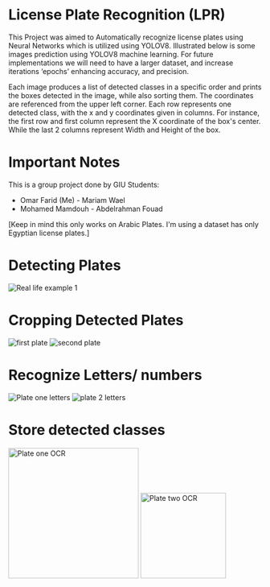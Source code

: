 # License Plate Recognition (LPR)
This Project was aimed to Automatically recognize license plates using Neural Networks which is utilized using YOLOV8. Illustrated below is some images
prediction using YOLOV8 machine learning. For future implementations we will need to have a larger dataset, and increase iterations ‘epochs’ enhancing accuracy, and precision.

Each image produces a list of detected classes in a specific order and prints the boxes detected in the image, while also sorting them. The coordinates are referenced from the upper left corner.
Each row represents one detected class, with the x and y coordinates given in columns. For instance, the first row and first column represent the X coordinate of the box's center. While the
last 2 columns represent Width and Height of the box.

# Important Notes
This is a group project done by GIU Students: 
- Omar Farid (Me) - Mariam Wael
- Mohamed Mamdouh - Abdelrahman Fouad

[Keep in mind this only works on Arabic Plates. I'm using a dataset has only Egyptian license plates.]

# Detecting Plates
![Real life example 1](https://github.com/user-attachments/assets/4a73a112-905a-4a40-b926-44136fe46253)

# Cropping Detected Plates
![first plate](https://github.com/user-attachments/assets/e5f01a09-c68c-42f5-a128-c0fc7144016e) ![second plate](https://github.com/user-attachments/assets/77340870-2743-4ebf-957b-f7ec1acca929)


# Recognize Letters/ numbers
![Plate one letters](https://github.com/user-attachments/assets/2a9f7fc8-cb9c-496f-a763-bfb83f8f823f) ![plate 2 letters](https://github.com/user-attachments/assets/e843bb99-52fa-4478-be15-b8ceb2148b92)

# Store detected classes
<img width="259" alt="Plate one OCR" src="https://github.com/user-attachments/assets/4db10ec7-e249-4f04-b6c9-f40c92ea5387"> <img width="170" alt="Plate two OCR" src="https://github.com/user-attachments/assets/5abfd332-51d3-4de8-969c-10502801ba9f">

